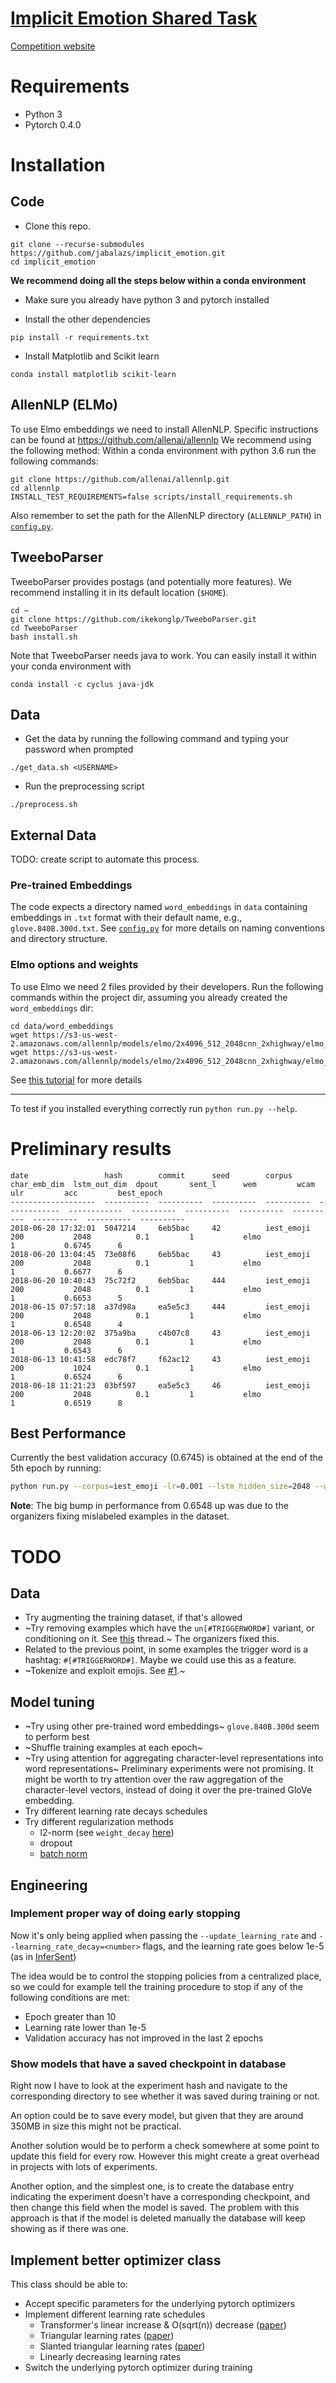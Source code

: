 # [Implicit Emotion Shared Task](http://implicitemotions.wassa2018.com/)

[Competition website](https://competitions.codalab.org/competitions/19214)

# Requirements
* Python 3
* Pytorch 0.4.0

# Installation
## Code

* Clone this repo.
```
git clone --recurse-submodules https://github.com/jabalazs/implicit_emotion.git
cd implicit_emotion
```

**We recommend doing all the steps below within a conda environment**

* Make sure you already have python 3 and pytorch installed

* Install the other dependencies
```
pip install -r requirements.txt
```

* Install Matplotlib and Scikit learn
```
conda install matplotlib scikit-learn
```

## AllenNLP (ELMo)
To use Elmo embeddings we need to install AllenNLP. Specific instructions can be found at https://github.com/allenai/allennlp
We recommend using the following method: Within a conda environment with python 3.6 run the following commands:
```
git clone https://github.com/allenai/allennlp.git
cd allennlp
INSTALL_TEST_REQUIREMENTS=false scripts/install_requirements.sh
```
Also remember to set the path for the AllenNLP directory (`ALLENNLP_PATH`) in
[`config.py`](src/config.py).

## TweeboParser
TweeboParser provides postags (and potentially more features).
We recommend installing it in its default location (`$HOME`).

```
cd ~
git clone https://github.com/ikekonglp/TweeboParser.git
cd TweeboParser
bash install.sh
```

Note that TweeboParser needs java to work. You can easily install it within your
conda environment with
```
conda install -c cyclus java-jdk
```

## Data
* Get the data by running the following command and typing your password when prompted
```
./get_data.sh <USERNAME>
```

* Run the preprocessing script
```
./preprocess.sh
```


## External Data
TODO: create script to automate this process.

### Pre-trained Embeddings
The code expects a directory named `word_embeddings` in `data`
containing embeddings in `.txt` format with their default name,
e.g., `glove.840B.300d.txt`. See [`config.py`](src/config.py) for more details
on naming conventions and directory structure.

### Elmo options and weights
To use Elmo we need 2 files provided by their developers. Run the following commands within the project dir, assuming you already created the `word_embeddings` dir:
```
cd data/word_embeddings
wget https://s3-us-west-2.amazonaws.com/allennlp/models/elmo/2x4096_512_2048cnn_2xhighway/elmo_2x4096_512_2048cnn_2xhighway_options.json
wget https://s3-us-west-2.amazonaws.com/allennlp/models/elmo/2x4096_512_2048cnn_2xhighway/elmo_2x4096_512_2048cnn_2xhighway_weights.hdf5
```

See [this tutorial](https://github.com/allenai/allennlp/blob/master/tutorials/how_to/elmo.md) for more details

---
To test if you installed everything correctly run `python run.py --help`.

# Preliminary results

```
date                 hash        commit      seed        corpus      char_emb_dim  lstm_out_dim  dpout       sent_l      wem         wcam        ulr         acc         best_epoch
-------------------  ----------  ----------  ----------  ----------  ------------  ------------  ----------  ----------  ----------  ----------  ----------  ----------  ----------
2018-06-20 17:32:01  5047214     6eb5bac     42          iest_emoji  200           2048          0.1         1           elmo                    1           0.6745      6
2018-06-20 13:04:45  73e08f6     6eb5bac     43          iest_emoji  200           2048          0.1         1           elmo                    1           0.6677      6
2018-06-20 10:40:43  75c72f2     6eb5bac     444         iest_emoji  200           2048          0.1         1           elmo                    1           0.6653      5
2018-06-15 07:57:18  a37d98a     ea5e5c3     444         iest_emoji  200           2048          0.1         1           elmo                    1           0.6548      4
2018-06-13 12:20:02  375a9ba     c4b07c8     43          iest_emoji  200           2048          0.1         1           elmo                    1           0.6543      6
2018-06-13 10:41:58  edc78f7     f62ac12     43          iest_emoji  200           1024          0.1         1           elmo                    1           0.6524      6
2018-06-18 11:21:23  03bf597     ea5e5c3     46          iest_emoji  200           2048          0.1         1           elmo                    1           0.6519      8
```

## Best Performance
Currently the best validation accuracy (0.6745) is obtained at the end of the 5th epoch by running:
```bash
python run.py --corpus=iest_emoji -lr=0.001 --lstm_hidden_size=2048 --word_encoding_method=elmo --update_learning_rate --seed=42 -cem=200
```
**Note**: The big bump in performance from 0.6548 up was due to the organizers fixing mislabeled examples in the dataset.

# TODO

## Data
* Try augmenting the training dataset, if that's allowed
* ~Try removing examples which have the `un[#TRIGGERWORD#]` variant, or conditioning on it. See [this](https://groups.google.com/forum/#!topic/implicit-emotions-shared-task-wassa-2018/2wIdY_lmCoY) thread.~ The organizers fixed this.
* Related to the previous point, in some examples the trigger word is a hashtag: `#[#TRIGGERWORD#]`. Maybe we could use this as a feature.
* ~Tokenize and exploit emojis. See [#1](https://github.com/jabalazs/implicit_emotion/issues/1).~

## Model tuning

* ~Try using other pre-trained word embeddings~ `glove.840B.300d` seem to perform best
* ~Shuffle training examples at each epoch~
* ~Try using attention for aggregating character-level representations into word representations~ Preliminary experiments were not promising. It might be worth to try attention over the raw aggregation of the character-level vectors, instead of doing it over the pre-trained GloVe embedding.
* Try different learning rate decays schedules
* Try different regularization methods
  - l2-norm (see `weight_decay` [here](https://pytorch.org/docs/stable/optim.html))
  - dropout
  - [batch norm](https://pytorch.org/docs/stable/nn.html?highlight=crossentropy#batchnorm1d) 
 
## Engineering
### Implement proper way of doing early stopping
Now it's only being applied when passing the `--update_learning_rate` and `--learning_rate_decay=<number>` flags, and the learning rate goes below 1e-5 (as in [InferSent](http://www.aclweb.org/anthology/D17-1070))

The idea would be to control the stopping policies from a centralized place, so we could for example tell the training procedure to stop if any of the following conditions are met:

* Epoch greater than 10
* Learning rate lower than 1e-5
* Validation accuracy has not improved in the last 2 epochs

### Show models that have a saved checkpoint in database
Right now I have to look at the experiment hash and navigate to the corresponding directory to see whether it was saved during training or not.

An option could be to save every model, but given that they are around 350MB in size this might not be practical.

Another solution would be to perform a check somewhere at some point to update this field for every row. However this might create a great overhead in projects with lots of experiments.

Another option, and the simplest one, is to create the database entry indicating the experiment doesn't have a corresponding checkpoint, and then change this field when the model is saved. The problem with this approach is that if the model is deleted manually the database will keep showing as if there was one.

## Implement better optimizer class
This class should be able to:
* Accept specific parameters for the underlying pytorch optimizers
* Implement different learning rate schedules
  - Transformer's linear increase & O(sqrt(n)) decrease ([paper](https://papers.nips.cc/paper/7181-attention-is-all-you-need))
  - Triangular learning rates ([paper](https://arxiv.org/abs/1506.01186))
  - Slanted triangular learning rates ([paper](https://arxiv.org/abs/1801.06146))
  - Linearly decreasing learning rates
* Switch the underlying pytorch optimizer during training

